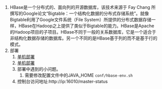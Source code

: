  1. HBase是一个分布式的、面向列的开源数据库，该技术来源于 Fay Chang 所撰写的Google论文“Bigtable：一个结构化数据的分布式存储系统”。就像Bigtable利用了Google文件系统（File System）所提供的分布式数据存储一样，HBase在Hadoop之上提供了类似于Bigtable的能力。HBase是Apache的Hadoop项目的子项目。HBase不同于一般的关系数据库，它是一个适合于非结构化数据存储的数据库。另一个不同的是HBase基于列的而不是基于行的模式。     
 1. 部署    
     1. [单机部署](https://blog.csdn.net/liuxinghao/article/details/40112431)      
     1. [单机部署](https://blog.csdn.net/fanghuainihao/article/details/78962873)      
     1. 部署中遇到的小问题。     
          1. 需要修改配置文件中的JAVA_HOME `conf/hbase-env.sh`   
     1. 控制台访问地址:http://ip:16010/master-status      
      
 
